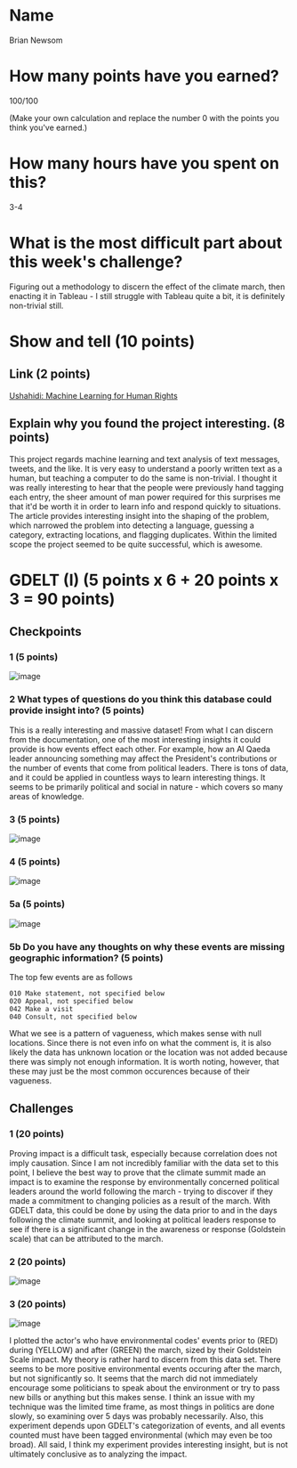 # Name

Brian Newsom

# How many points have you earned?

100/100

(Make your own calculation and replace the number 0 with the points you think you've earned.)

# How many hours have you spent on this?

3-4

# What is the most difficult part about this week's challenge?

Figuring out a methodology to discern the effect of the climate march, then enacting it in Tableau - I still struggle with Tableau quite a bit, it is definitely non-trivial still.

# Show and tell (10 points)

## Link (2 points)

[Ushahidi: Machine Learning for Human Rights](http://dssg.io/2013/07/15/ushahidi-machine-learning-for-human-rights.html)

## Explain why you found the project interesting. (8 points)

This project regards machine learning and text analysis of text messages, tweets, and the like.  It is very easy to understand a poorly written text as a human, but teaching a computer to do the same is non-trivial.  I thought it was really interesting to hear that the people were previously hand tagging each entry, the sheer amount of man power required for this surprises me that it'd be worth it in order to learn info and respond quickly to situations.  The article provides interesting insight into the shaping of the problem, which narrowed the problem into detecting a language, guessing a category, extracting locations, and flagging duplicates.  Within the limited scope the project seemed to be quite successful, which is awesome.

# GDELT (I) (5 points x 6 + 20 points x 3 = 90 points)

## Checkpoints

### 1 (5 points)

![image](cp1.png?raw=true)

### 2 What types of questions do you think this database could provide insight into? (5 points)

This is a really interesting and massive dataset! From what I can discern from the documentation, one of the most interesting insights it could provide is how events effect each other.  For example, how an Al Qaeda leader announcing something may affect the President's contributions or the number of events that come from political leaders.  There is tons of data, and it could be applied in countless ways to learn interesting things.  It seems to be primarily political and social in nature - which covers so many areas of knowledge.
### 3 (5 points)

![image](cp3.png?raw=true)

### 4 (5 points)

![image](cp4.png?raw=true)

### 5a (5 points)

![image](cp5.png?raw=true)

### 5b Do you have any thoughts on why these events are missing geographic information? (5 points)
The top few events are as follows
```
010	Make statement, not specified below
020	Appeal, not specified below
042	Make a visit
040	Consult, not specified below
```
What we see is a pattern of vagueness, which makes sense with null locations.  Since there is not even info on what the comment is, it is also likely the data has unknown location or the location was not added because there was simply not enough information.  It is worth noting, however, that these may just be the most common occurences because of their vagueness.

## Challenges

### 1 (20 points)
  Proving impact is a difficult task, especially because correlation does not imply causation.  Since I am not incredibly familiar with the data set to this point, I believe the best way to prove that the climate summit made an impact is to examine the response by environmentally concerned political leaders around the world following the march - trying to discover if they made a commitment to changing policies as a result of the march.  With GDELT data, this could be done by using the data prior to and in the days following the climate summit, and looking at political leaders response to see if there is a significant change in the awareness or response (Goldstein scale) that can be attributed to the march.

### 2 (20 points)

![image](ch2.png?raw=true)

### 3 (20 points)

![image](ch3.png?raw=true)

I plotted the actor's who have environmental codes' events prior to (RED) during (YELLOW) and after (GREEN) the march, sized by their Goldstein Scale impact.  My theory is rather hard to discern from this data set.  There seems to be more positive environmental events occuring after the march, but not significantly so.  It seems that the march did not immediately encourage some politicians to speak about the environment or try to pass new bills or anything but this makes sense.  I think an issue with my technique was the limited time frame, as most things in politics are done slowly, so examining over 5 days was probably necessarily.  Also, this experiment depends upon GDELT's categorization of events, and all events counted must have been tagged environmental (which may even be too broad).  All said, I think my experiment provides interesting insight, but is not ultimately conclusive as to analyzing the impact.
